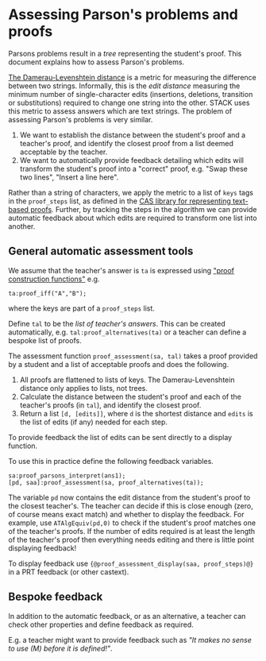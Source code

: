 # Assessing Parson's problems and proofs

Parsons problems result in a _tree_ representing the student's proof.  This document explains how to assess Parson's problems.

[The Damerau-Levenshtein distance](../Topics/Levenshtein_distance.md) is a metric for measuring the difference between two strings. Informally, this is the _edit distance_ measuring  the minimum number of single-character edits (insertions, deletions, transition or substitutions) required to change one string into the other. STACK uses this metric to assess answers which are text strings.  The problem of assessing Parson's problems is very similar.

1. We want to establish the distance between the student's proof and a teacher's proof, and identify the closest proof from a list deemed acceptable by the teacher.
2. We want to automatically provide feedback detailing which edits will transform the student's proof into a "correct" proof, e.g. "Swap these two lines", "Insert a line here".

Rather than a string of characters, we apply the metric to a list of `keys` tags in the `proof_steps` list, as defined in the [CAS library for representing text-based proofs](Proof_CAS_library.md).  Further, by tracking the steps in the algorithm we can provide automatic feedback about which edits are required to transform one list into another.

## General automatic assessment tools

We assume that the teacher's answer is `ta` is expressed using ["proof construction functions"](Proof_CAS_library.md) e.g.

````
ta:proof_iff("A","B");
````

where the keys are part of a `proof_steps` list.

Define `tal` to be the _list of teacher's answers_.  This can be created automatically, e.g. `tal:proof_alternatives(ta)`
or a teacher can define a bespoke list of proofs.

The assessment function `proof_assessment(sa, tal)` takes a proof provided by a student and a list of acceptable proofs and does the following.

1. All proofs are flattened to lists of keys.  The Damerau-Levenshtein distance only applies to lists, not trees.
2. Calculate the distance between the student's proof and each of the teacher's proofs (in `tal`), and identify the closest proof.
3. Return a list `[d, [edits]]`, where `d` is the shortest distance and `edits` is the list of edits (if any) needed for each step.

To provide feedback the list of edits can be sent directly to a display function.

To use this in practice define the following feedback variables.

```
sa:proof_parsons_interpret(ans1);
[pd, saa]:proof_assessment(sa, proof_alternatives(ta));
```

The variable `pd` now contains the edit distance from the student's proof to the closest teacher's.  The teacher can decide if this is close enough (zero, of course means exact match) and whether to display the feedback.  For example, use `ATAlgEquiv(pd,0)` to check if the student's proof matches one of the teacher's proofs.  If the number of edits required is at least the length of the teacher's proof then everything needs editing and there is little point displaying feedback!

To display feedback use `{@proof_assessment_display(saa, proof_steps)@}` in a PRT feedback (or other castext).

## Bespoke feedback

In addition to the automatic feedback, or as an alternative, a teacher can check other properties and define feedback as required.

E.g. a teacher might want to provide feedback such as _"It makes no sense to use \(M\) before it is defined!"_.
